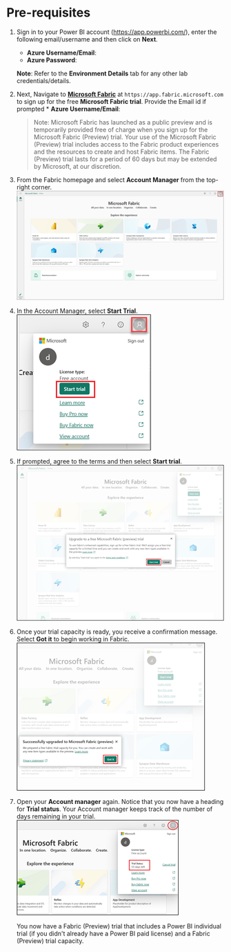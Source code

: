 # Pre-requisites

1. Sign in to your Power BI account (https://app.powerbi.com/), enter the following email/username and then click on **Next**.  

   * **Azure Username/Email**:  <inject key="AzureAdUserEmail"></inject> 
   * **Azure Password**:  <inject key="AzureAdUserPassword"></inject>

   **Note**: Refer to the **Environment Details** tab for any other lab credentials/details.

2. Next, Navigate to **[Microsoft Fabric](https://app.fabric.microsoft.com)** at `https://app.fabric.microsoft.com` to sign up for the free **Microsoft Fabric trial**.
   Provide the Email id if prompted * **Azure Username/Email**:  <inject key="AzureAdUserEmail"></inject> 

   >Note: Microsoft Fabric has launched as a public preview and is temporarily provided free of charge when you sign up for the Microsoft Fabric (Preview) trial. Your use of the Microsoft Fabric (Preview) trial includes access to the Fabric product experiences and the resources to create and host Fabric items. The Fabric (Preview) trial lasts for a period of 60 days but may be extended by Microsoft, at our discretion.

4. From the Fabric homepage and select **Account Manager** from the top-right corner.
   ![](images/fabric-home-page.png)
   
5. In the Account Manager, select **Start Trial**.
   ![](images/me-control.png)
   
6. If prompted, agree to the terms and then select **Start trial**. 
   ![](images/start-trial-click.png)
   
7. Once your trial capacity is ready, you receive a confirmation message. Select **Got it** to begin working in Fabric.
   ![](images/start-trial-success.png)
   
8. Open your **Account manager** again. Notice that you now have a heading for **Trial status**. Your Account manager keeps track of the number of days remaining in your trial.
   ![](images/trial-status-me-control.png)

    You now have a Fabric (Preview) trial that includes a Power BI individual trial (if you didn't already have a Power BI paid license) and a Fabric (Preview) trial capacity.
